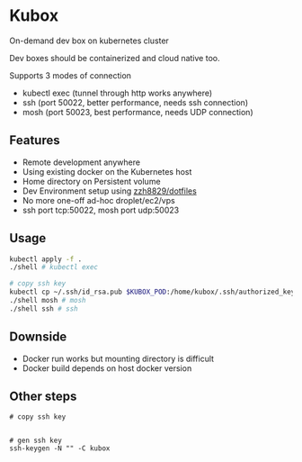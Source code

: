 # Kubox

On-demand dev box on kubernetes cluster

Dev boxes should be containerized and cloud native too.

Supports 3 modes of connection
- kubectl exec (tunnel through http works anywhere)
- ssh (port 50022, better performance, needs ssh connection)
- mosh (port 50023, best performance, needs UDP connection)

## Features

- Remote development anywhere
- Using existing docker on the Kubernetes host
- Home directory on Persistent volume
- Dev Environment setup using [zzh8829/dotfiles](https://github.com/zzh8829/dotfiles)
- No more one-off ad-hoc droplet/ec2/vps
- ssh port tcp:50022, mosh port udp:50023

## Usage

```bash
kubectl apply -f .
./shell # kubectl exec

# copy ssh key
kubectl cp ~/.ssh/id_rsa.pub $KUBOX_POD:/home/kubox/.ssh/authorized_keys
./shell mosh # mosh
./shell ssh # ssh
```

## Downside

- Docker run works but mounting directory is difficult
- Docker build depends on host docker version


## Other steps

```
# copy ssh key


# gen ssh key
ssh-keygen -N "" -C kubox
```
